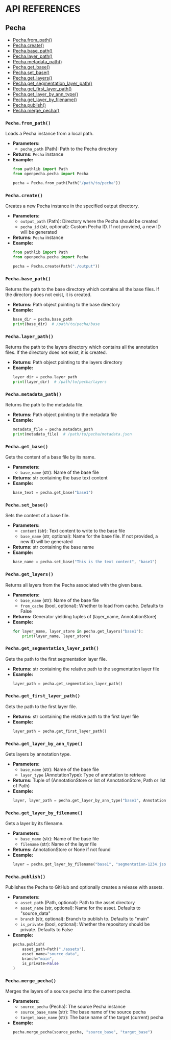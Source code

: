 # API REFERENCES

## Pecha

* [Pecha.from_path()](#pechafrom_path)
* [Pecha.create()](#pechacreate)
* [Pecha.base_path()](#pechabase_path)
* [Pecha.layer_path()](#pechalayer_path)
* [Pecha.metadata_path()](#pechametadata_path)
* [Pecha.get_base()](#pechaget_base)
* [Pecha.set_base()](#pechaset_base)
* [Pecha.get_layers()](#pechaget_layers)
* [Pecha.get_segmentation_layer_path()](#pechaget_segmentation_layer_path)
* [Pecha.get_first_layer_path()](#pechaget_first_layer_path)
* [Pecha.get_layer_by_ann_type()](#pechaget_layer_by_ann_type)
* [Pecha.get_layer_by_filename()](#pechaget_layer_by_filename)
* [Pecha.publish()](#pechapublish)
* [Pecha.merge_pecha()](#pechamerge_pecha)

### `Pecha.from_path()`
Loads a Pecha instance from a local path.

- **Parameters:**
  - `pecha_path` (Path): Path to the Pecha directory
- **Returns:** `Pecha` instance
- **Example:**
  ```python
  from pathlib import Path
  from openpecha.pecha import Pecha
  
  pecha = Pecha.from_path(Path("/path/to/pecha"))
  ```

### `Pecha.create()`
Creates a new Pecha instance in the specified output directory.

- **Parameters:**
  - `output_path` (Path): Directory where the Pecha should be created
  - `pecha_id` (str, optional): Custom Pecha ID. If not provided, a new ID will be generated
- **Returns:** `Pecha` instance
- **Example:**
  ```python
  from pathlib import Path
  from openpecha.pecha import Pecha
  
  pecha = Pecha.create(Path("./output"))
  ```

### `Pecha.base_path()`
Returns the path to the base directory which contains all the base files. If the directory does not exist, it is created.

- **Returns:** Path object pointing to the base directory
- **Example:**
  ```python
  base_dir = pecha.base_path
  print(base_dir)  # /path/to/pecha/base
  ```

### `Pecha.layer_path()`
Returns the path to the layers directory which contains all the annotation files. If the directory does not exist, it is created.

- **Returns:** Path object pointing to the layers directory
- **Example:**
  ```python
  layer_dir = pecha.layer_path
  print(layer_dir)  # /path/to/pecha/layers
  ```

### `Pecha.metadata_path()`
Returns the path to the metadata file.

- **Returns:** Path object pointing to the metadata file
- **Example:**
  ```python
  metadata_file = pecha.metadata_path
  print(metadata_file)  # /path/to/pecha/metadata.json
  ```

### `Pecha.get_base()`
Gets the content of a base file by its name.

- **Parameters:**
  - `base_name` (str): Name of the base file
- **Returns:** str containing the base text content
- **Example:**
  ```python
  base_text = pecha.get_base("base1")
  ```

### `Pecha.set_base()`
Sets the content of a base file.

- **Parameters:**
  - `content` (str): Text content to write to the base file
  - `base_name` (str, optional): Name for the base file. If not provided, a new ID will be generated
- **Returns:** str containing the base name
- **Example:**
  ```python
  base_name = pecha.set_base("This is the text content", "base1")
  ```

### `Pecha.get_layers()`
Returns all layers from the Pecha associated with the given base.

- **Parameters:**
  - `base_name` (str): Name of the base file
  - `from_cache` (bool, optional): Whether to load from cache. Defaults to False
- **Returns:** Generator yielding tuples of (layer_name, AnnotationStore)
- **Example:**
  ```python
  for layer_name, layer_store in pecha.get_layers("base1"):
      print(layer_name, layer_store)
  ```

### `Pecha.get_segmentation_layer_path()`
Gets the path to the first segmentation layer file.

- **Returns:** str containing the relative path to the segmentation layer file
- **Example:**
  ```python
  layer_path = pecha.get_segmentation_layer_path()
  ```

### `Pecha.get_first_layer_path()`
Gets the path to the first layer file.

- **Returns:** str containing the relative path to the first layer file
- **Example:**
  ```python
  layer_path = pecha.get_first_layer_path()
  ```

### `Pecha.get_layer_by_ann_type()`
Gets layers by annotation type.

- **Parameters:**
  - `base_name` (str): Name of the base file
  - `layer_type` (AnnotationType): Type of annotation to retrieve
- **Returns:** Tuple of (AnnotationStore or list of AnnotationStore, Path or list of Path)
- **Example:**
  ```python
  layer, layer_path = pecha.get_layer_by_ann_type("base1", AnnotationType.SEGMENTATION)
  ```

### `Pecha.get_layer_by_filename()`
Gets a layer by its filename.

- **Parameters:**
  - `base_name` (str): Name of the base file
  - `filename` (str): Name of the layer file
- **Returns:** AnnotationStore or None if not found
- **Example:**
  ```python
  layer = pecha.get_layer_by_filename("base1", "segmentation-1234.json")
  ```

### `Pecha.publish()`
Publishes the Pecha to GitHub and optionally creates a release with assets.

- **Parameters:**
  - `asset_path` (Path, optional): Path to the asset directory
  - `asset_name` (str, optional): Name for the asset. Defaults to "source_data"
  - `branch` (str, optional): Branch to publish to. Defaults to "main"
  - `is_private` (bool, optional): Whether the repository should be private. Defaults to False
- **Example:**
  ```python
  pecha.publish(
      asset_path=Path("./assets"),
      asset_name="source_data",
      branch="main",
      is_private=False
  )
  ```

### `Pecha.merge_pecha()`
Merges the layers of a source pecha into the current pecha.

- **Parameters:**
  - `source_pecha` (Pecha): The source Pecha instance
  - `source_base_name` (str): The base name of the source pecha
  - `target_base_name` (str): The base name of the target (current) pecha
- **Example:**
  ```python
  pecha.merge_pecha(source_pecha, "source_base", "target_base")
  ```
